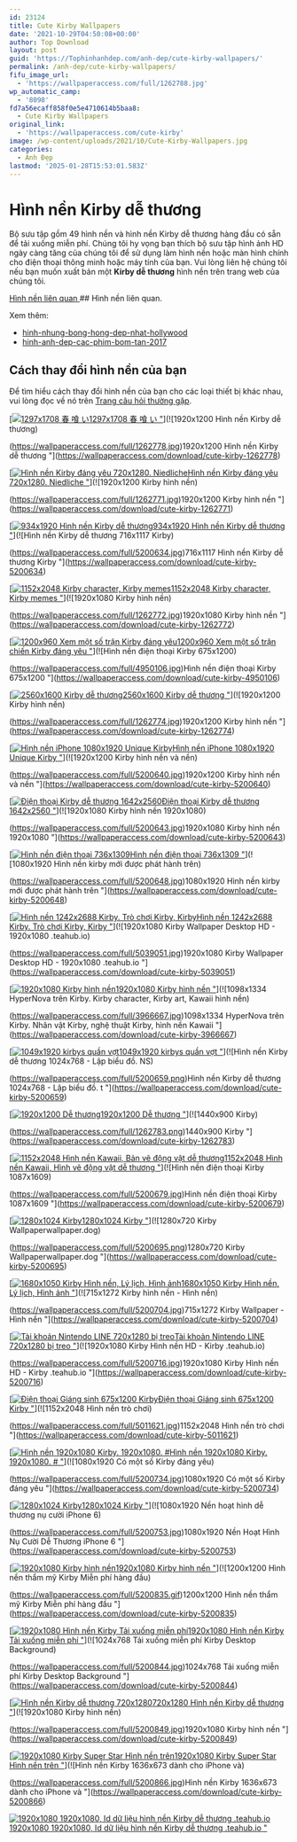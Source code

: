 ```yaml
---
id: 23124
title: Cute Kirby Wallpapers
date: '2021-10-29T04:50:08+00:00'
author: Top Download
layout: post
guid: 'https://Tophinhanhdep.com/anh-dep/cute-kirby-wallpapers/'
permalink: /anh-dep/cute-kirby-wallpapers/
fifu_image_url:
  - 'https://wallpaperaccess.com/full/1262788.jpg'
wp_automatic_camp:
  - '8098'
fd7a56ecaff858f0e5e4710614b5baa8:
  - Cute Kirby Wallpapers
original_link:
  - 'https://wallpaperaccess.com/cute-kirby'
image: /wp-content/uploads/2021/10/Cute-Kirby-Wallpapers.jpg
categories:
  - Ảnh Đẹp
lastmod: '2025-01-28T15:53:01.583Z'
---
```

# Hình nền Kirby dễ thương

Bộ sưu tập gồm 49 hình nền và hình nền Kirby dễ thương hàng đầu có sẵn để tải xuống miễn phí. Chúng tôi hy vọng bạn thích bộ sưu tập hình ảnh HD ngày càng tăng của chúng tôi để sử dụng làm hình nền hoặc màn hình chính cho điện thoại thông minh hoặc máy tính của bạn. Vui lòng liên hệ chúng tôi nếu bạn muốn xuất bản một **Kirby dễ thương** hình nền trên trang web của chúng tôi.

[Hình nền liên quan ](#related) ## Hình nền liên quan.

   
 Xem thêm:

   
- [hinh-nhung-bong-hong-dep-nhat-hollywood](https://tophinhanhdep.com/gai-xinh/hinh-nhung-bong-hong-dep-nhat-hollywood/)
- [hinh-anh-dep-cac-phim-bom-tan-2017](https://tophinhanhdep.com/anh-dep/hinh-anh-dep-cac-phim-bom-tan-2017/)

## Cách thay đổi hình nền của bạn

Để tìm hiểu cách thay đổi hình nền của bạn cho các loại thiết bị khác nhau, vui lòng đọc về nó trên [Trang câu hỏi thường gặp](https://tophinhanhdep.com/faq/).

  
[[![1297x1708 春 喰 い](https://wallpaperaccess.com/full/1262788.jpg)1297x1708 春 喰 い "](https://wallpaperaccess.com/download/cute-kirby-1262788)](![1920x1200 Hình nền Kirby dễ thương)

(https://wallpaperaccess.com/full/1262778.jpg)1920x1200 Hình nền Kirby dễ thương "](https://wallpaperaccess.com/download/cute-kirby-1262778)

[[![Hình nền Kirby đáng yêu 720x1280.  Niedliche](https://wallpaperaccess.com/full/5200632.jpg)Hình nền Kirby đáng yêu 720x1280. Niedliche "](https://wallpaperaccess.com/download/cute-kirby-5200632)](![1920x1200 Kirby hình nền)

(https://wallpaperaccess.com/full/1262771.jpg)1920x1200 Kirby hình nền "](https://wallpaperaccess.com/download/cute-kirby-1262771)

[[![934x1920 Hình nền Kirby dễ thương](https://wallpaperaccess.com/full/1262782.png)934x1920 Hình nền Kirby dễ thương "](https://wallpaperaccess.com/download/cute-kirby-1262782)](![Hình nền Kirby dễ thương 716x1117 Kirby)

(https://wallpaperaccess.com/full/5200634.jpg)716x1117 Hình nền Kirby dễ thương Kirby "](https://wallpaperaccess.com/download/cute-kirby-5200634)

[[![1152x2048 Kirby character, Kirby memes](https://wallpaperaccess.com/full/4432294.jpg)1152x2048 Kirby character, Kirby memes "](https://wallpaperaccess.com/download/cute-kirby-4432294)](![1920x1080 Kirby hình nền)

(https://wallpaperaccess.com/full/1262772.jpg)1920x1080 Kirby hình nền "](https://wallpaperaccess.com/download/cute-kirby-1262772)

[[![1200x960 Xem một số trận Kirby đáng yêu](https://wallpaperaccess.com/full/4950319.jpg)1200x960 Xem một số trận chiến Kirby đáng yêu "](https://wallpaperaccess.com/download/cute-kirby-4950319)](![Hình nền điện thoại Kirby 675x1200)

(https://wallpaperaccess.com/full/4950106.jpg)Hình nền điện thoại Kirby 675x1200 "](https://wallpaperaccess.com/download/cute-kirby-4950106)

[[![2560x1600 Kirby dễ thương](https://wallpaperaccess.com/full/1262807.jpg)2560x1600 Kirby dễ thương "](https://wallpaperaccess.com/download/cute-kirby-1262807)](![1920x1200 Kirby hình nền)

(https://wallpaperaccess.com/full/1262774.jpg)1920x1200 Kirby hình nền "](https://wallpaperaccess.com/download/cute-kirby-1262774)

[[![Hình nền iPhone 1080x1920 Unique Kirby](https://wallpaperaccess.com/full/4032140.jpg)Hình nền iPhone 1080x1920 Unique Kirby "](https://wallpaperaccess.com/download/cute-kirby-4032140)](![1920x1200 Kirby hình nền và nền)

(https://wallpaperaccess.com/full/5200640.jpg)1920x1200 Kirby hình nền và nền "](https://wallpaperaccess.com/download/cute-kirby-5200640)

[[![Điện thoại Kirby dễ thương 1642x2560](https://wallpaperaccess.com/full/4950197.png)Điện thoại Kirby dễ thương 1642x2560 "](https://wallpaperaccess.com/download/cute-kirby-4950197)](![1920x1080 Kirby hình nền 1920x1080)

(https://wallpaperaccess.com/full/5200643.jpg)1920x1080 Kirby hình nền 1920x1080 "](https://wallpaperaccess.com/download/cute-kirby-5200643)

[[![Hình nền điện thoại 736x1309](https://wallpaperaccess.com/full/4950108.jpg)Hình nền điện thoại 736x1309 "](https://wallpaperaccess.com/download/cute-kirby-4950108)](![1080x1920 Hình nền kirby mới được phát hành trên)

(https://wallpaperaccess.com/full/5200648.jpg)1080x1920 Hình nền kirby mới được phát hành trên "](https://wallpaperaccess.com/download/cute-kirby-5200648)

[[![Hình nền 1242x2688 Kirby.  Trò chơi Kirby, Kirby](https://wallpaperaccess.com/full/5200650.jpg)Hình nền 1242x2688 Kirby. Trò chơi Kirby, Kirby "](https://wallpaperaccess.com/download/cute-kirby-5200650)](![1920x1080 Kirby Wallpaper Desktop HD - 1920x1080 .teahub.io)

(https://wallpaperaccess.com/full/5039051.jpg)1920x1080 Kirby Wallpaper Desktop HD - 1920x1080 .teahub.io "](https://wallpaperaccess.com/download/cute-kirby-5039051)

[[![1920x1080 Kirby hình nền](https://wallpaperaccess.com/full/5200653.png)1920x1080 Kirby hình nền "](https://wallpaperaccess.com/download/cute-kirby-5200653)](![1098x1334 HyperNova trên Kirby.  Kirby character, Kirby art, Kawaii hình nền)

(https://wallpaperaccess.com/full/3966667.jpg)1098x1334 HyperNova trên Kirby. Nhân vật Kirby, nghệ thuật Kirby, hình nền Kawaii "](https://wallpaperaccess.com/download/cute-kirby-3966667)

[[![1049x1920 kirbys quần vợt](https://wallpaperaccess.com/full/4950189.jpg)1049x1920 kirbys quần vợt "](https://wallpaperaccess.com/download/cute-kirby-4950189)](![Hình nền Kirby dễ thương 1024x768 - Lập biểu đồ.  NS)

(https://wallpaperaccess.com/full/5200659.png)Hình nền Kirby dễ thương 1024x768 - Lập biểu đồ. t "](https://wallpaperaccess.com/download/cute-kirby-5200659)

[[![1920x1200 Dễ thương](https://wallpaperaccess.com/full/5200662.jpg)1920x1200 Dễ thương "](https://wallpaperaccess.com/download/cute-kirby-5200662)](![1440x900 Kirby)

(https://wallpaperaccess.com/full/1262783.png)1440x900 Kirby "](https://wallpaperaccess.com/download/cute-kirby-1262783)

[[![1152x2048 Hình nền Kawaii, Bản vẽ động vật dễ thương](https://wallpaperaccess.com/full/5200674.jpg)1152x2048 Hình nền Kawaii, Hình vẽ động vật dễ thương "](https://wallpaperaccess.com/download/cute-kirby-5200674)](![Hình nền điện thoại Kirby 1087x1609)

(https://wallpaperaccess.com/full/5200679.jpg)Hình nền điện thoại Kirby 1087x1609 "](https://wallpaperaccess.com/download/cute-kirby-5200679)

[[![1280x1024 Kirby](https://wallpaperaccess.com/full/5200691.jpg)1280x1024 Kirby "](https://wallpaperaccess.com/download/cute-kirby-5200691)](![1280x720 Kirby Wallpaperwallpaper.dog)

(https://wallpaperaccess.com/full/5200695.png)1280x720 Kirby Wallpaperwallpaper.dog "](https://wallpaperaccess.com/download/cute-kirby-5200695)

[[![1680x1050 Kirby Hình nền, Lý lịch, Hình ảnh](https://wallpaperaccess.com/full/5200703.jpg)1680x1050 Kirby Hình nền, Lý lịch, Hình ảnh "](https://wallpaperaccess.com/download/cute-kirby-5200703)](![715x1272 Kirby hình nền - Hình nền)

(https://wallpaperaccess.com/full/5200704.jpg)715x1272 Kirby Wallpaper - Hình nền "](https://wallpaperaccess.com/download/cute-kirby-5200704)

[[![Tài khoản Nintendo LINE 720x1280 bị treo](https://wallpaperaccess.com/full/4656092.jpg)Tài khoản Nintendo LINE 720x1280 bị treo "](https://wallpaperaccess.com/download/cute-kirby-4656092)](![1920x1080 Kirby Hình nền HD - Kirby .teahub.io)

(https://wallpaperaccess.com/full/5200716.jpg)1920x1080 Kirby Hình nền HD - Kirby .teahub.io "](https://wallpaperaccess.com/download/cute-kirby-5200716)

[[![Điện thoại Giáng sinh 675x1200 Kirby](https://wallpaperaccess.com/full/4731554.jpg)Điện thoại Giáng sinh 675x1200 Kirby "](https://wallpaperaccess.com/download/cute-kirby-4731554)](![1152x2048 Hình nền trò chơi)

(https://wallpaperaccess.com/full/5011621.jpg)1152x2048 Hình nền trò chơi "](https://wallpaperaccess.com/download/cute-kirby-5011621)

[[![Hình nền 1920x1080 Kirby.  1920x1080.  #](https://wallpaperaccess.com/full/4032183.png)Hình nền 1920x1080 Kirby. 1920x1080. # "](https://wallpaperaccess.com/download/cute-kirby-4032183)](![1080x1920 Có một số Kirby đáng yêu)

(https://wallpaperaccess.com/full/5200734.jpg)1080x1920 Có một số Kirby đáng yêu "](https://wallpaperaccess.com/download/cute-kirby-5200734)

[[![1280x1024 Kirby](https://wallpaperaccess.com/full/1262837.jpg)1280x1024 Kirby "](https://wallpaperaccess.com/download/cute-kirby-1262837)](![1080x1920 Nền hoạt hình dễ thương nụ cười iPhone 6)

(https://wallpaperaccess.com/full/5200753.jpg)1080x1920 Nền Hoạt Hình Nụ Cười Dễ Thương iPhone 6 "](https://wallpaperaccess.com/download/cute-kirby-5200753)

[[![1920x1080 Kirby hình nền](https://wallpaperaccess.com/full/1262792.jpg)1920x1080 Kirby hình nền "](https://wallpaperaccess.com/download/cute-kirby-1262792)](![1200x1200 Hình nền thẩm mỹ Kirby Miễn phí hàng đầu)

(https://wallpaperaccess.com/full/5200835.gif)1200x1200 Hình nền thẩm mỹ Kirby Miễn phí hàng đầu "](https://wallpaperaccess.com/download/cute-kirby-5200835)

[[![1920x1080 Hình nền Kirby Tải xuống miễn phí](https://wallpaperaccess.com/full/5200843.jpg)1920x1080 Hình nền Kirby Tải xuống miễn phí "](https://wallpaperaccess.com/download/cute-kirby-5200843)](![1024x768 Tải xuống miễn phí Kirby Desktop Background)

(https://wallpaperaccess.com/full/5200844.jpg)1024x768 Tải xuống miễn phí Kirby Desktop Background "](https://wallpaperaccess.com/download/cute-kirby-5200844)

[[![Hình nền Kirby dễ thương 720x1280](https://wallpaperaccess.com/full/5200845.jpg)720x1280 Hình nền Kirby dễ thương "](https://wallpaperaccess.com/download/cute-kirby-5200845)](![1920x1080 Kirby hình nền)

(https://wallpaperaccess.com/full/5200849.jpg)1920x1080 Kirby hình nền "](https://wallpaperaccess.com/download/cute-kirby-5200849)

[[![1920x1080 Kirby Super Star Hình nền trên](https://wallpaperaccess.com/full/5200850.jpg)1920x1080 Kirby Super Star Hình nền trên "](https://wallpaperaccess.com/download/cute-kirby-5200850)](![Hình nền Kirby 1636x673 dành cho iPhone và)

(https://wallpaperaccess.com/full/5200866.jpg)Hình nền Kirby 1636x673 dành cho iPhone và "](https://wallpaperaccess.com/download/cute-kirby-5200866)

[![1920x1080 1920x1080, Id dữ liệu hình nền Kirby dễ thương .teahub.io](https://wallpaperaccess.com/full/5200937.jpg)1920x1080 1920x1080, Id dữ liệu hình nền Kirby dễ thương .teahub.io "](https://wallpaperaccess.com/download/cute-kirby-5200937)
